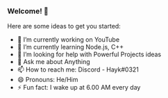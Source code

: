 ### Welcome! 👋


Here are some ideas to get you started:

- 🔭 I’m currently working on YouTube
- 🌱 I’m currently learning Node.js, C++
- 🤔 I’m looking for help with Powerful Projects ideas
- 💬 Ask me about Anything
- 📫 How to reach me: Discord - Hayk#0321
- 😄 Pronouns: He/Him
- ⚡ Fun fact: I wake up at 6.00 AM every day 
